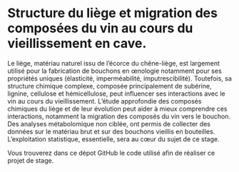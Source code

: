 # Structure du liège et migration des composées du vin au cours du vieillissement en cave.
Le liège, matériau naturel issu de l’écorce du chêne-liège, est largement utilisé pour la fabrication de bouchons en œnologie notamment pour ses propriétés uniques (élasticité, imperméabilité, imputrescibilité). Toutefois, sa structure chimique complexe, composée principalement de subérine, lignine, cellulose et hémicellulose, peut influencer ses interactions avec le vin au cours du vieillissement. L’étude approfondie des composés chimiques du liège et de leur évolution peut aider à mieux comprendre ces interactions, notamment la migration des composés du vin vers le bouchon. Des analyses métabolomique non ciblée, ont permis de collecter des données sur le matériau brut et sur des bouchons vieillis en bouteilles. L’exploitation statistique, essentielle, sera au cœur du sujet de ce stage.

Vous trouverez dans ce dépot GitHub le code utilisé afin de réaliser ce projet de stage.
